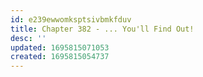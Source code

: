 ```yaml
---
id: e239ewwomksptsivbmkfduv
title: Chapter 382 - ... You'll Find Out!
desc: ''
updated: 1695815071053
created: 1695815054737
---
```

